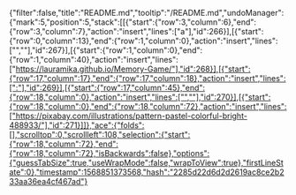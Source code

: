 {"filter":false,"title":"README.md","tooltip":"/README.md","undoManager":{"mark":5,"position":5,"stack":[[{"start":{"row":3,"column":6},"end":{"row":3,"column":7},"action":"insert","lines":["a"],"id":266}],[{"start":{"row":0,"column":13},"end":{"row":1,"column":0},"action":"insert","lines":["",""],"id":267}],[{"start":{"row":1,"column":0},"end":{"row":1,"column":40},"action":"insert","lines":["https://lauramika.github.io/Memory-Game/"],"id":268}],[{"start":{"row":17,"column":17},"end":{"row":17,"column":18},"action":"insert","lines":[":"],"id":269}],[{"start":{"row":17,"column":45},"end":{"row":18,"column":0},"action":"insert","lines":["",""],"id":270}],[{"start":{"row":18,"column":0},"end":{"row":18,"column":72},"action":"insert","lines":["https://pixabay.com/illustrations/pattern-pastel-colorful-bright-488933/"],"id":271}]]},"ace":{"folds":[],"scrolltop":0,"scrollleft":108,"selection":{"start":{"row":18,"column":72},"end":{"row":18,"column":72},"isBackwards":false},"options":{"guessTabSize":true,"useWrapMode":false,"wrapToView":true},"firstLineState":0},"timestamp":1568851373568,"hash":"2285d22d6d2d2619ac8ce2b233aa36ea4cf467ad"}